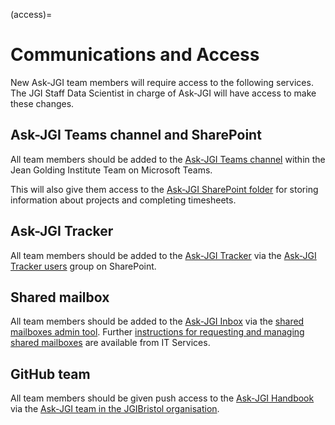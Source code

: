 (access)=
# Communications and Access

New Ask-JGI team members will require access to the following services.
The JGI Staff Data Scientist in charge of Ask-JGI will have access to make these changes.

## Ask-JGI Teams channel and SharePoint

All team members should be added to the [Ask-JGI Teams channel](https://teams.microsoft.com/l/channel/19:R0mjpTn4_jzlZocsu-My0sSS0itzKTKFprXUbf4qp8s1@thread.tacv2/Ask-JGI%2520channel?groupId=ab55d7dd-aaf0-40b3-99c0-27efd424750f&tenantId=b2e47f30-cd7d-4a4e-a5da-b18cf1a4151b) within the Jean Golding Institute Team on Microsoft Teams.

This will also give them access to the [Ask-JGI SharePoint folder](https://uob.sharepoint.com/teams/grp-jeangoldinginstituteteam-ask-jgi/) for storing information about projects and completing timesheets.

## Ask-JGI Tracker

All team members should be added to the [Ask-JGI Tracker](https://uob.sharepoint.com/teams/grp-jeangoldinginstituteteam/Lists/AskJGI%20tracker) via the [Ask-JGI Tracker users](https://uob.sharepoint.com/teams/grp-jeangoldinginstituteteam/_layouts/15/people.aspx?MembershipGroupId=1001) group on SharePoint.

## Shared mailbox

All team members should be added to the [Ask-JGI Inbox](https://outlook.office.com/mail/ask-jgi@bristol.ac.uk/) via the [shared mailboxes admin tool](https://www.bristol.ac.uk/it-services/applications/shared-mailboxes/sharedmailbox/MDAwNDk4NTY). Further [instructions for requesting and managing shared mailboxes](https://uob.sharepoint.com/sites/systemsupport/SitePages/online-shared-mailbox-admin.aspx) are available from IT Services.

## GitHub team

All team members should be given push access to the [Ask-JGI Handbook](https://jgibristol.github.io/ask-jgi-handbook/) via the [Ask-JGI team in the JGIBristol organisation](https://github.com/orgs/JGIBristol/teams/Ask-JGI).
